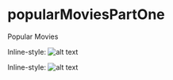 # popularMoviesPartOne
Popular Movies

Inline-style: 
![alt text](https://github.com/rodrigosenger/popularMoviesPartOne/tree/master/app/libs/imgs/popularMovies.png)

Inline-style: 
![alt text](https://github.com/rodrigosenger/popularMoviesPartOne/tree/master/app/libs/imgs/popularMovies2.png)
